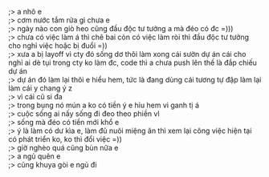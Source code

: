 ;> a nhô e<br>
;> cơm nước tắm rửa gì chưa e<br>
;> ngày nào con giò heo cũng đầu độc tư tưởng a mà đéo có đc =)))<br>
;> chưa có việc làm á thì chê bai còn có việc làm ròi thì đầu độc tư tưởng cho nghỉ việc hoặc bị đuổi =))<br>
;> xưa a bị layoff vì cty đó sống dơ thôi làm xong cái sườn dự án cái cho nghỉ ai dè tụi trong cty ko làm đc, code thì a chưa push lên thế là đắp chiếu dự án<br>
;> dự án đó làm lại thôi e hiểu hem, tức là đang dùng cái tương tự đập làm lại làm cái y chang ý z<br>
;> vì cái cũ si đa<br>
;> trong bụng nó mún a ko có tiền ý e hỉu hem vì ganh tị á<br>
;> cuộc sống ai nấy sống đi đeo theo phiền vl<br>
;> sống mà đéo có tiền mới khổ e<br>
;> ý là làm có dư kìa e, làm đủ nuôi miệng ăn thì xem lại công việc hiện tại có phát triển ko, ko thì đổi việc =))<br>
;> giờ nghèo quá cũng bùn nữa e<br>
;> a ngủ quên e<br>
;> cũng khuya gòi e ngủ đi
